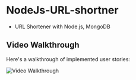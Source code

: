 # NodeJs-URL-shortner
- URL Shortener with Node.js, MongoDB

## Video Walkthrough

Here's a walkthrough of implemented user stories:

<img src='https://i.imgur.com/EvURPKz.gif' title='Video Walkthrough' width='' alt='Video Walkthrough' />
